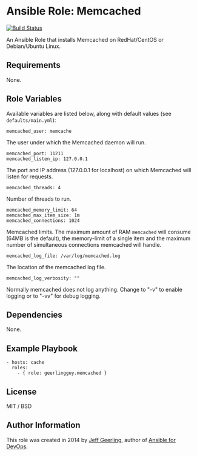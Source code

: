 # Ansible Role: Memcached

[![Build Status](https://travis-ci.org/geerlingguy/ansible-role-memcached.svg?branch=master)](https://travis-ci.org/geerlingguy/ansible-role-memcached)

An Ansible Role that installs Memcached on RedHat/CentOS or Debian/Ubuntu Linux.

## Requirements

None.

## Role Variables

Available variables are listed below, along with default values (see `defaults/main.yml`):

    memcached_user: memcache

The user under which the Memcached daemon will run.

    memcached_port: 11211
    memcached_listen_ip: 127.0.0.1

The port and IP address (127.0.0.1 for localhost) on which Memcached will listen for requests.

    memcached_threads: 4

Number of threads to run.

    memcached_memory_limit: 64
    memcached_max_item_size: 1m
    memcached_connections: 1024

Memcached limits. The maximum amount of RAM `memcached` will consume (64MB is the default), the memory-limit of a single item and the maximum number of simultaneous connections memcached will handle.

    memcached_log_file: /var/log/memcached.log

The location of the memcached log file.

    memcached_log_verbosity: ""

Normally memcached does not log anything. Change to "-v" to enable logging or to "-vv" for debug logging.

## Dependencies

None.

## Example Playbook

    - hosts: cache
      roles:
        - { role: geerlingguy.memcached }

## License

MIT / BSD

## Author Information

This role was created in 2014 by [Jeff Geerling](https://www.jeffgeerling.com/), author of [Ansible for DevOps](https://www.ansiblefordevops.com/).

